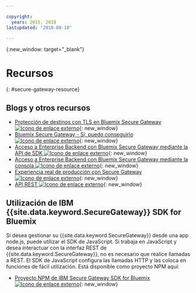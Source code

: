 ```yaml
---

copyright:
  years: 2015, 2018
lastupdated: "2018-08-10"

---
```

{:new_window: target="_blank"}

# Recursos
{: #secure-gateway-resource}

## Blogs y otros recursos

- [Protección de destinos con TLS en Bluemix Secure Gateway ![Icono de enlace externo](../../icons/launch-glyph.svg "Icono de enlace externo")](https://developer.ibm.com/bluemix/2015/04/17/securing-destinations-tls-bluemix-secure-gateway/){: new_window}
- [Bluemix Secure Gateway - Sí, puedo conseguirlo ![Icono de enlace externo](../../icons/launch-glyph.svg "Icono de enlace externo")](https://developer.ibm.com/bluemix/2015/03/27/bluemix-secure-gateway-yes-can-get/){: new_window}
- [Acceso a Enterprise Backend con Bluemix Secure Gateway mediante la API de SDK ![Icono de enlace externo](../../icons/launch-glyph.svg "Icono de enlace externo")](https://developer.ibm.com/bluemix/2015/04/07/reaching-enterprise-backend-bluemix-secure-gateway-via-sdk-api/){: new_window}
- [Acceso a Enterprise Backend con Bluemix Secure Gateway mediante la consola ![Icono de enlace externo](../../icons/launch-glyph.svg "Icono de enlace externo")](https://developer.ibm.com/bluemix/2015/04/01/reaching-enterprise-backend-bluemix-secure-gateway/){: new_window}
- [Experiencia real de producción con Secure Gateway ![Icono de enlace externo](../../icons/launch-glyph.svg "Icono de enlace externo")](https://www.ibm.com/blogs/bluemix/2015/11/secure-gateway-in-production-part1/){: new_window}
- [API REST ![Icono de enlace externo](../../icons/launch-glyph.svg "Icono de enlace externo")](https://new-console.ng.bluemix.net/apidocs/25){: new_window}


## Utilización de IBM {{site.data.keyword.SecureGateway}} SDK for Bluemix
Si desea gestionar su {{site.data.keyword.SecureGateway}} desde una app node.js, puede utilizar el SDK de JavaScript. Si trabaja en JavaScript y desea interactuar con la interfaz REST de {{site.data.keyword.SecureGateway}}, no es necesario que realice llamadas a REST. El SDK de JavaScript configura las llamadas HTTP y las coloca en funciones de fácil utilización.  Está disponible como proyecto NPM aquí:

- [Proyecto NPM de IBM Secure Gateway SDK for Bluemix ![Icono de enlace externo](../../icons/launch-glyph.svg "Icono de enlace externo")](https://www.npmjs.com/package/bluemix-secure-gateway){: new_window}
